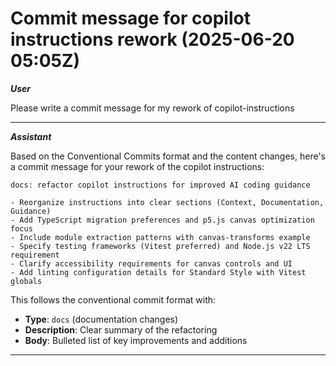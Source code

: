 <!-- Generated by SpecStory -->

# Commit message for copilot instructions rework (2025-06-20 05:05Z)

_**User**_

Please write a commit message for my rework of copilot-instructions

---

_**Assistant**_

Based on the Conventional Commits format and the content changes, here's a commit message for your rework of the copilot instructions:

```
docs: refactor copilot instructions for improved AI coding guidance

- Reorganize instructions into clear sections (Context, Documentation, Guidance)
- Add TypeScript migration preferences and p5.js canvas optimization focus
- Include module extraction patterns with canvas-transforms example
- Specify testing frameworks (Vitest preferred) and Node.js v22 LTS requirement
- Clarify accessibility requirements for canvas controls and UI
- Add linting configuration details for Standard Style with Vitest globals
```

This follows the conventional commit format with:
- **Type**: `docs` (documentation changes)
- **Description**: Clear summary of the refactoring
- **Body**: Bulleted list of key improvements and additions

---

